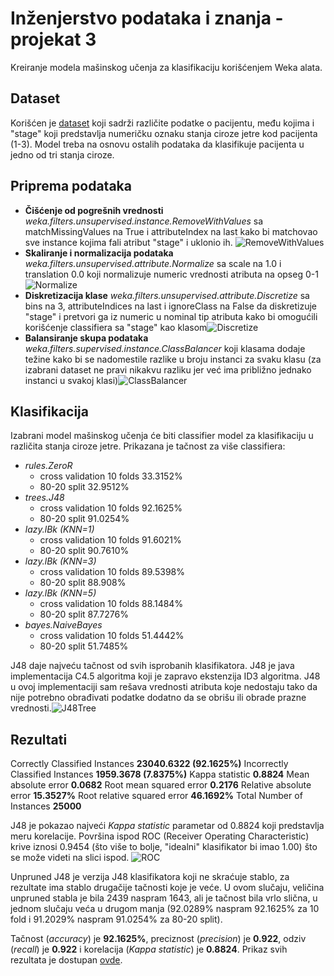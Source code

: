 # Inženjerstvo podataka i znanja - projekat 3
Kreiranje modela mašinskog učenja za klasifikaciju korišćenjem Weka alata.
## Dataset
Korišćen je [dataset](https://www.kaggle.com/datasets/aadarshvelu/liver-cirrhosis-stage-classification) koji sadrži različite podatke o pacijentu, među kojima i "stage" koji predstavlja numeričku oznaku stanja ciroze jetre kod pacijenta (1-3). Model treba na osnovu ostalih podataka da klasifikuje pacijenta u jedno od tri stanja ciroze.
## Priprema podataka
- **Čišćenje od pogrešnih vrednosti** *weka.filters.unsupervised.instance.RemoveWithValues* sa matchMissingValues na True i attributeIndex na last kako bi matchovao sve instance kojima fali atribut "stage" i uklonio ih. ![RemoveWithValues](images/RemoveWithValues.png)
- **Skaliranje i normalizacija podataka** *weka.filters.unsupervised.attribute.Normalize* sa scale na 1.0 i translation 0.0 koji normalizuje numeric vrednosti atributa na opseg 0-1![Normalize](images/Normalize.png)
- **Diskretizacija klase** *weka.filters.unsupervised.attribute.Discretize* sa bins na 3, attributeIndices na last i ignoreClass na False da diskretizuje "stage" i pretvori ga iz numeric u nominal tip atributa kako bi omogućili korišćenje classifiera sa "stage" kao klasom![Discretize](images/Discretize.png)
- **Balansiranje skupa podataka** *weka.filters.supervised.instance.ClassBalancer* koji klasama dodaje težine kako bi se nadomestile razlike u broju instanci za svaku klasu (za izabrani dataset ne pravi nikakvu razliku jer već ima približno jednako instanci u svakoj klasi)![ClassBalancer](images/ClassBalancer.png)
## Klasifikacija
Izabrani model mašinskog učenja će biti classifier model za klasifikaciju u različita stanja ciroze jetre. Prikazana je tačnost za više classifiera:

- *rules.ZeroR* 
	- cross validation 10 folds 33.3152%
	- 80-20 split 32.9512%
- *trees.J48*
	- cross validation 10 folds 92.1625%
	- 80-20 split 91.0254%
- *lazy.lBk (KNN=1)*
	- cross validation 10 folds 91.6021%
	- 80-20 split 90.7610%
- *lazy.lBk (KNN=3)*
	- cross validation 10 folds 89.5398%
	- 80-20 split 88.908%
- *lazy.lBk (KNN=5)*
	- cross validation 10 folds 88.1484%
	- 80-20 split 87.7276%
- *bayes.NaiveBayes*
	- cross validation 10 folds 51.4442%
	- 80-20 split 51.7485%

J48 daje najveću tačnost od svih isprobanih klasifikatora. J48 je java implementacija C4.5 algoritma koji je zapravo ekstenzija ID3 algoritma. J48 u ovoj implementaciji sam rešava vrednosti atributa koje nedostaju tako da nije potrebno obrađivati podatke dodatno da se obrišu ili obrade prazne vrednosti.![J48Tree](images/J48Tree.png)
## Rezultati
Correctly Classified Instances **23040.6322 (92.1625%)**
Incorrectly Classified Instances **1959.3678 (7.8375%)**
Kappa statistic **0.8824**
Mean absolute error **0.0682**
Root mean squared error **0.2176**
Relative absolute error **15.3527%**
Root relative squared error **46.1692%**
Total Number of Instances **25000**

J48 je pokazao najveći *Kappa statistic* parametar od 0.8824 koji predstavlja meru korelacije. Površina ispod ROC (Receiver Operating Characteristic) krive iznosi 0.9454 (što više to bolje, "idealni" klasifikator bi imao 1.00) što se može videti na slici ispod. ![ROC](images/ROC.png)

Unpruned J48 je verzija J48 klasifikatora koji ne skraćuje stablo, za rezultate ima stablo drugačije tačnosti koje je veće. U ovom slučaju, veličina unpruned stabla je bila 2439 naspram 1643, ali je tačnost bila vrlo slična, u jednom slučaju veća u drugom manja (92.0289% naspram 92.1625% za 10 fold i 91.2029% naspram 91.0254% za 80-20 split).

Tačnost (*accuracy*) je **92.1625%**, preciznost (*precision*) je **0.922**, odziv (*recall*) je **0.922** i korelacija (*Kappa statistic*) je **0.8824**. Prikaz svih rezultata je dostupan [ovde](results.txt).